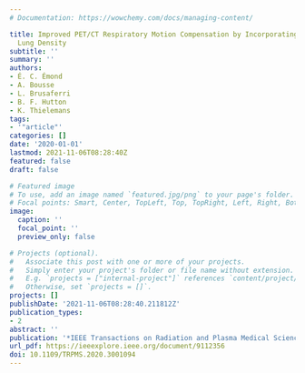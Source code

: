 ```yaml
---
# Documentation: https://wowchemy.com/docs/managing-content/

title: Improved PET/CT Respiratory Motion Compensation by Incorporating Changes in
  Lung Density
subtitle: ''
summary: ''
authors:
- É. C. Émond
- A. Bousse
- L. Brusaferri
- B. F. Hutton
- K. Thielemans
tags:
- '"article"'
categories: []
date: '2020-01-01'
lastmod: 2021-11-06T08:28:40Z
featured: false
draft: false

# Featured image
# To use, add an image named `featured.jpg/png` to your page's folder.
# Focal points: Smart, Center, TopLeft, Top, TopRight, Left, Right, BottomLeft, Bottom, BottomRight.
image:
  caption: ''
  focal_point: ''
  preview_only: false

# Projects (optional).
#   Associate this post with one or more of your projects.
#   Simply enter your project's folder or file name without extension.
#   E.g. `projects = ["internal-project"]` references `content/project/deep-learning/index.md`.
#   Otherwise, set `projects = []`.
projects: []
publishDate: '2021-11-06T08:28:40.211812Z'
publication_types:
- 2
abstract: ''
publication: '*IEEE Transactions on Radiation and Plasma Medical Sciences*'
url_pdf: https://ieeexplore.ieee.org/document/9112356
doi: 10.1109/TRPMS.2020.3001094
---
```

